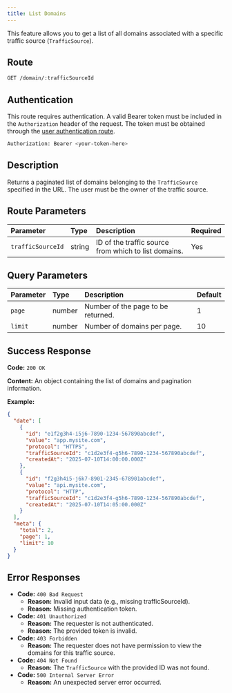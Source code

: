 ```yaml
---
title: List Domains
---
```


This feature allows you to get a list of all domains associated with a specific traffic source (`TrafficSource`).

## Route

```bash
GET /domain/:trafficSourceId
```

## Authentication

This route requires authentication. A valid Bearer token must be included in the `Authorization` header of the request. The token must be obtained through the [user authentication route](/user/authuser/).

```bash
Authorization: Bearer <your-token-here>
```

## Description

Returns a paginated list of domains belonging to the `TrafficSource` specified in the URL. The user must be the owner of the traffic source.

## Route Parameters

| Parameter         | Type   | Description                                          | Required |
| :---------------- | :----- | :--------------------------------------------------- | :------- |
| `trafficSourceId` | string | ID of the traffic source from which to list domains. | Yes      |

## Query Parameters

| Parameter | Type   | Description                        | Default |
| :-------- | :----- | :--------------------------------- | ------- |
| `page`    | number | Number of the page to be returned. | 1       |
| `limit`   | number | Number of domains per page.        | 10      |

## Success Response

**Code:** `200 OK`

**Content:** An object containing the list of domains and pagination information.

**Example:**

```json
{
  "date": [
    {
      "id": "e1f2g3h4-i5j6-7890-1234-567890abcdef",
      "value": "app.mysite.com",
      "protocol": "HTTPS",
      "trafficSourceId": "c1d2e3f4-g5h6-7890-1234-567890abcdef",
      "createdAt": "2025-07-10T14:00:00.000Z"
    },
    {
      "id": "f2g3h4i5-j6k7-8901-2345-678901abcdef",
      "value": "api.mysite.com",
      "protocol": "HTTP",
      "trafficSourceId": "c1d2e3f4-g5h6-7890-1234-567890abcdef",
      "createdAt": "2025-07-10T14:05:00.000Z"
    }
  ],
  "meta": {
    "total": 2,
    "page": 1,
    "limit": 10
  }
}
```

## Error Responses

- **Code:** `400 Bad Request`
  - **Reason:** Invalid input data (e.g., missing trafficSourceId).
  - **Reason:** Missing authentication token.
- **Code:** `401 Unauthorized`
  - **Reason:** The requester is not authenticated.
  - **Reason:** The provided token is invalid.
- **Code:** `403 Forbidden`
  - **Reason:** The requester does not have permission to view the domains for this traffic source.
- **Code:** `404 Not Found`
  - **Reason:** The `TrafficSource` with the provided ID was not found.
- **Code:** `500 Internal Server Error`
  - **Reason:** An unexpected server error occurred.
